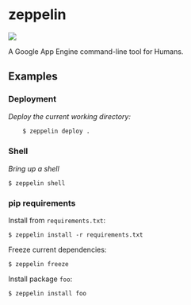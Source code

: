 zeppelin
========

![](http://www.mentalfloss.com/sites/default/legacy/wp-content/uploads/2008/08/Led_Zeppelin_I.jpg)

A Google App Engine command-line tool for Humans.

## Examples

### Deployment

*Deploy the current working directory:*

```bash
    $ zeppelin deploy .
```

### Shell

*Bring up a shell*

    $ zeppelin shell


### pip requirements

Install from `requirements.txt`:

    $ zeppelin install -r requirements.txt

Freeze current dependencies:

    $ zeppelin freeze

Install package `foo`:

    $ zeppelin install foo
